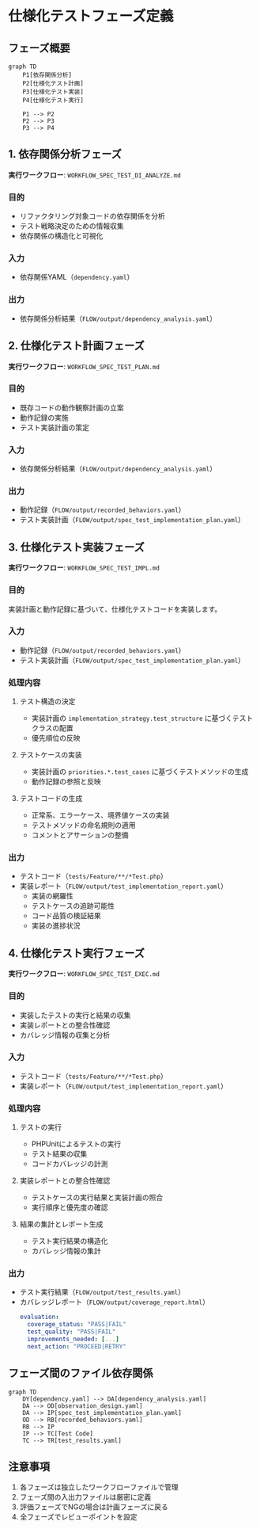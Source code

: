 # 仕様化テストフェーズ定義

## フェーズ概要
```mermaid
graph TD
    P1[依存関係分析]
    P2[仕様化テスト計画]
    P3[仕様化テスト実装]
    P4[仕様化テスト実行]

    P1 --> P2
    P2 --> P3
    P3 --> P4
```

## 1. 依存関係分析フェーズ
**実行ワークフロー**: `WORKFLOW_SPEC_TEST_DI_ANALYZE.md`

### 目的
- リファクタリング対象コードの依存関係を分析
- テスト戦略決定のための情報収集
- 依存関係の構造化と可視化

### 入力
- 依存関係YAML（`dependency.yaml`）

### 出力
- 依存関係分析結果（`FLOW/output/dependency_analysis.yaml`）

## 2. 仕様化テスト計画フェーズ
**実行ワークフロー**: `WORKFLOW_SPEC_TEST_PLAN.md`

### 目的
- 既存コードの動作観察計画の立案
- 動作記録の実施
- テスト実装計画の策定

### 入力
- 依存関係分析結果（`FLOW/output/dependency_analysis.yaml`）

### 出力
- 動作記録（`FLOW/output/recorded_behaviors.yaml`）
- テスト実装計画（`FLOW/output/spec_test_implementation_plan.yaml`）

## 3. 仕様化テスト実装フェーズ
**実行ワークフロー**: `WORKFLOW_SPEC_TEST_IMPL.md`

### 目的
実装計画と動作記録に基づいて、仕様化テストコードを実装します。

### 入力
- 動作記録（`FLOW/output/recorded_behaviors.yaml`）
- テスト実装計画（`FLOW/output/spec_test_implementation_plan.yaml`）

### 処理内容
1. テスト構造の決定
   - 実装計画の `implementation_strategy.test_structure` に基づくテストクラスの配置
   - 優先順位の反映

2. テストケースの実装
   - 実装計画の `priorities.*.test_cases` に基づくテストメソッドの生成
   - 動作記録の参照と反映

3. テストコードの生成
   - 正常系、エラーケース、境界値ケースの実装
   - テストメソッドの命名規則の適用
   - コメントとアサーションの整備

### 出力
- テストコード（`tests/Feature/**/*Test.php`）
- 実装レポート（`FLOW/output/test_implementation_report.yaml`）
  - 実装の網羅性
  - テストケースの追跡可能性
  - コード品質の検証結果
  - 実装の進捗状況

## 4. 仕様化テスト実行フェーズ
**実行ワークフロー**: `WORKFLOW_SPEC_TEST_EXEC.md`

### 目的
- 実装したテストの実行と結果の収集
- 実装レポートとの整合性確認
- カバレッジ情報の収集と分析

### 入力
- テストコード（`tests/Feature/**/*Test.php`）
- 実装レポート（`FLOW/output/test_implementation_report.yaml`）

### 処理内容
1. テストの実行
   - PHPUnitによるテストの実行
   - テスト結果の収集
   - コードカバレッジの計測

2. 実装レポートとの整合性確認
   - テストケースの実行結果と実装計画の照合
   - 実行順序と優先度の確認

3. 結果の集計とレポート生成
   - テスト実行結果の構造化
   - カバレッジ情報の集計

### 出力
- テスト実行結果（`FLOW/output/test_results.yaml`）
- カバレッジレポート（`FLOW/output/coverage_report.html`）
  ```yaml
  evaluation:
    coverage_status: "PASS|FAIL"
    test_quality: "PASS|FAIL"
    improvements_needed: [...]
    next_action: "PROCEED|RETRY"
  ```

## フェーズ間のファイル依存関係
```mermaid
graph TD
    DY[dependency.yaml] --> DA[dependency_analysis.yaml]
    DA --> OD[observation_design.yaml]
    DA --> IP[spec_test_implementation_plan.yaml]
    OD --> RB[recorded_behaviors.yaml]
    RB --> IP
    IP --> TC[Test Code]
    TC --> TR[test_results.yaml]
```

## 注意事項
1. 各フェーズは独立したワークフローファイルで管理
2. フェーズ間の入出力ファイルは厳密に定義
3. 評価フェーズでNGの場合は計画フェーズに戻る
4. 全フェーズでレビューポイントを設定 
